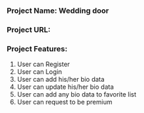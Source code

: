### Project Name: Wedding door

### Project URL: 

### Project Features: 
1. User can Register
2. User can Login
3. User can add his/her bio data
4. User can update his/her bio data
5. User can add any bio data to favorite list
6. User can request to be premium